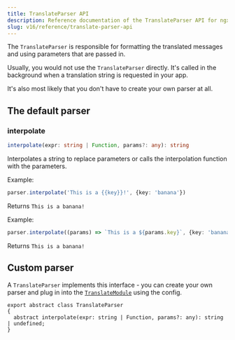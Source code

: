 ```yaml
---
title: TranslateParser API
description: Reference documentation of the TranslateParser API for ngx-translate.
slug: v16/reference/translate-parser-api
---
```


The `TranslateParser` is responsible for formatting the translated messages
and using parameters that are passed in.

Usually, you would not use the `TranslateParser` directly. It's called in the
background when a translation string is requested in your app.

It's also most likely that you don't have to create your own parser at all.

## The default parser

### interpolate

```ts
interpolate(expr: string | Function, params?: any): string
```

Interpolates a string to replace parameters or calls the interpolation function with the parameters.

Example:

```ts
parser.interpolate('This is a {{key}}!', {key: 'banana'})
```

Returns `This is a banana!`

Example:

```ts
parser.interpolate((params) => `This is a ${params.key}`, {key: 'banana'})
```

Returns `This is a banana!`

## Custom parser

A `TranslateParser` implements this interface - you can create your
own parser and plug in into the [`TranslateModule`](/v16/reference/configuration/) using
the config.

```
export abstract class TranslateParser 
{
  abstract interpolate(expr: string | Function, params?: any): string | undefined;
}
```
